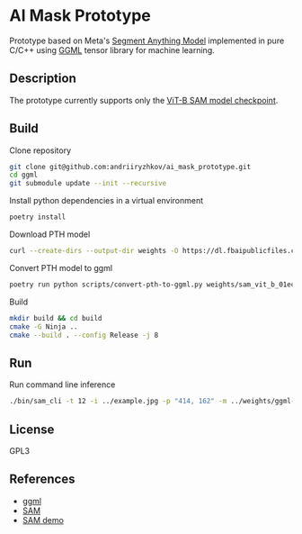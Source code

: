 # AI Mask Prototype

Prototype based on Meta's [Segment Anything Model](https://github.com/facebookresearch/segment-anything/) implemented in pure C/C++ using [GGML](https://ggml.ai/) tensor library for machine learning.

## Description

The prototype currently supports only the [ViT-B SAM model checkpoint](https://huggingface.co/facebook/sam-vit-base).

## Build

Clone repository

```bash
git clone git@github.com:andriiryzhkov/ai_mask_prototype.git
cd ggml
git submodule update --init --recursive
```

Install python dependencies in a virtual environment

```bash
poetry install
```

Download PTH model

```bash
curl --create-dirs --output-dir weights -O https://dl.fbaipublicfiles.com/segment_anything/sam_vit_b_01ec64.pth
```

Convert PTH model to ggml

```bash
poetry run python scripts/convert-pth-to-ggml.py weights/sam_vit_b_01ec64.pth checkpoints/ 1
```

Build

```bash
mkdir build && cd build
cmake -G Ninja ..
cmake --build . --config Release -j 8
```

## Run

Run command line inference

```bash
./bin/sam_cli -t 12 -i ../example.jpg -p "414, 162" -m ../weights/ggml-model-f16.bin 
```

## License

GPL3

## References

- [ggml](https://github.com/ggerganov/ggml)
- [SAM](https://segment-anything.com/)
- [SAM demo](https://segment-anything.com/demo)
